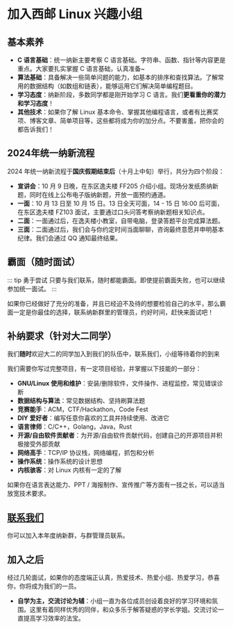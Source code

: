 # 加入西邮 Linux 兴趣小组

## 基本素养

- **C 语言基础**：统一纳新主要考察 C 语言基础。字符串、函数、指针等内容更是重点。大家要扎实掌握 C 语言基础，认真准备~
- **算法基础**：具备解决一些简单问题的能力，如基本的排序和查找算法。了解常用的数据结构（如数组和链表），能够运用它们解决简单编程题目。
- **学习态度**：纳新阶段，多数同学都是刚开始学习 C 语言。我们**更看重你的潜力和学习态度**！
- **其他技术**：如果你了解 Linux 基本命令、掌握其他编程语言，或者有比赛奖项、博客文章、简单项目等，这些都将成为你的加分点。不要害羞，把你会的都告诉我们！

## 2024年统一纳新流程

2024 年统一纳新流程于**国庆假期结束后**（十月上中旬）举行，共分为四个阶段：

- **宣讲会**：10 月 9 日晚，在东区逸夫楼 FF205 介绍小组。现场分发纸质纳新题，同时在线上公布电子版纳新题，开放一面预约通道。
- **一面**：10 月 13 日至 10 月 15 日。13 日全天可面，14 - 15 日 16:00 后可面，在东区逸夫楼 FZ103 面试，主要通过口头问答考察纳新题相关知识点。
- **二面**：一面通过后，在逸夫楼小教室，自带电脑，登录答题平台完成算法题。
- **三面**：二面通过后，我们会与你约定时间当面聊聊，咨询最终意愿并申明基本纪律。我们会通过 QQ 通知最终结果。

## 霸面（随时面试）

::: tip 勇于尝试
只要与我们联系，随时都能霸面。即使提前霸面失败，也可以继续参加统一面试。
:::

如果你已经做好了充分的准备，并且已经迫不及待的想要检验自己的水平，那么霸面一定是你最佳的选择，联系纳新群里的管理员，约好时间，赶快来面试吧！

## 补纳要求（针对大二同学）

我们**随时**欢迎大二的同学加入到我们的队伍中，联系我们，小组等待着你的到来

我们需要你写过完整项目，有一定项目经验，并掌握以下技能的一部分：

- **GNU/Linux 使用和维护**：安装/删除软件，文件操作、进程监控，常见错误诊断
- **数据结构与算法**：常见数据结构、坚持刷算法题
- **竞赛能手**：ACM，CTF/Hackathon，Code Fest
- **DIY 爱好者**：编写任意你喜欢的工具并持续使用、改进它
- **语言律师**：C/C++，Golang，Java，Rust
- **开源/自由软件贡献者**：为开源/自由软件贡献代码，创建自己的开源项目并积极接受外部贡献
- **网络高手**：TCP/IP 协议栈，网络编程，抓包和分析
- **操作系统**：操作系统的设计思想
- **内核骇客**：对 Linux 内核有一定的了解

如果你在语言表达能力、PPT / 海报制作、宣传推广等方面有一技之长，可以适当放宽技术要求。

## [联系我们](/info/contact)

你可以加入本年度纳新群，与群管理员联系。

## 加入之后

经过几轮面试，如果你的态度端正认真，热爱技术、热爱小组、热爱学习，恭喜你，你将成为我们的一员。

- **自学为主，交流讨论为辅**：小组一直为各位成员创设着良好的学习环境和氛围。这里有着同样优秀的同伴，和众多乐于解答疑惑的学长学姐。交流讨论一直提高学习效率的法宝。
